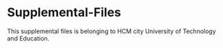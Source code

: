 # Supplemental-Files
This supplemental files is belonging to HCM city University of Technology and Education. 
